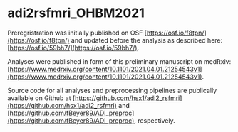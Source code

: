 # adi2rsfmri_OHBM2021

Preregristration was initially published on OSF [https://osf.io/f8tpn/](https://osf.io/f8tpn/) and updated before the analysis as described here: [https://osf.io/59bh7/](https://osf.io/59bh7/).

Analyses were published in form of this preliminary manuscript on medRxiv: [https://www.medrxiv.org/content/10.1101/2021.04.01.21254543v1](https://www.medrxiv.org/content/10.1101/2021.04.01.21254543v1).

Source code for all analyses and preprocessing pipelines are publically available on Github at [https://github.com/hsx1/adi2_rsfmri](https://github.com/hsx1/adi2_rsfmri) and [https://github.com/fBeyer89/ADI_preproc](https://github.com/fBeyer89/ADI_preproc), respectively.
